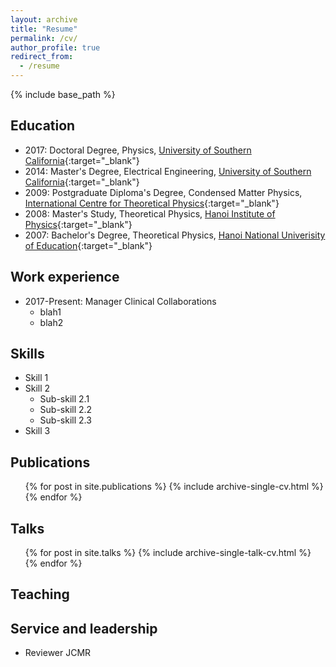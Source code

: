 ```yaml
---
layout: archive
title: "Resume"
permalink: /cv/
author_profile: true
redirect_from:
  - /resume
---
```


{% include base_path %}

Education
------
+ 2017: Doctoral Degree, Physics, [University of Southern California](https://www.usc.edu/){:target="_blank"}
+ 2014: Master's Degree, Electrical Engineering, [University of Southern California](https://www.usc.edu/){:target="_blank"}
+ 2009: Postgraduate Diploma's Degree, Condensed Matter Physics, [International Centre for Theoretical Physics](https://www.ictp.it/){:target="_blank"}
+ 2008: Master's Study, Theoretical Physics, [Hanoi Institute of Physics](https://www.iop.vast.ac.vn/index.php?slang=en){:target="_blank"}
+ 2007: Bachelor's Degree, Theoretical Physics, [Hanoi National Univerisity of Education](http://english.hnue.edu.vn/){:target="_blank"}

Work experience
------
* 2017-Present: Manager Clinical Collaborations
  * blah1
  * blah2
  
Skills
------
* Skill 1
* Skill 2
  * Sub-skill 2.1
  * Sub-skill 2.2
  * Sub-skill 2.3
* Skill 3

Publications
------
  <ul>{% for post in site.publications %}
    {% include archive-single-cv.html %}
  {% endfor %}</ul>
  
Talks
------
  <ul>{% for post in site.talks %}
    {% include archive-single-talk-cv.html %}
  {% endfor %}</ul>
  
Teaching
------

  
Service and leadership
------
* Reviewer JCMR
